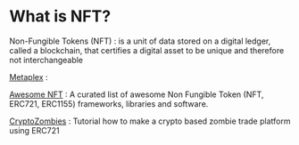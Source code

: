 # What is NFT?
Non-Fungible Tokens (NFT) : is a unit of data stored on a digital ledger, called a blockchain, that certifies a digital asset to be unique and therefore not interchangeable


[Metaplex](https://docs.metaplex.com/) :

[Awesome NFT](https://github.com/gianni-dalerta/awesome-nft) : A curated list of awesome Non Fungible Token (NFT, ERC721, ERC1155) frameworks, libraries and software.

[CryptoZombies](https://cryptozombies.io/en/lesson/5) : Tutorial how to make a crypto based zombie trade platform using ERC721


